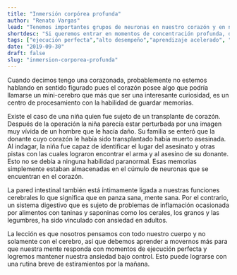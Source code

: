 ```yaml
---
title: "Inmersión corpórea profunda"
author: "Renato Vargas"
lead: "Tenemos importantes grupos de neuronas en nuestro corazón y en nuestro intestino, lo que quiere decir que pensamos con todo nuestro cuerpo. Si queremos entrar en momentos de concentración profunda, debemos aprender a movernos más."
shortdesc: "Si queremos entrar en momentos de concentración profunda, debemos aprender a movernos más."
tags: ["ejecución perfecta","alto desempeño","aprendizaje acelerado", "inmersión corpórea", "movimiento", "cuerpo", "concentración", "taninas", "saponinas", "inflamación", "mente"]
date: "2019-09-30"
draft: false
slug: "inmersion-corporea-profunda"
---
```


Cuando decimos tengo una corazonada, probablemente no estemos hablando en sentido figurado pues el corazón posee algo que podría llamarse un mini-cerebro que más que ser una interesante curiosidad, es un centro de procesamiento con la habilidad de guardar memorias. 

Existe el caso de una niña quien fue sujeto de un transplante de corazón. Después de la operación la niña parecía estar perturbada por una imagen muy vívida de un hombre que le hacía daño. Su familia se enteró que la donante cuyo corazón le había sido transplantado había muerto asesinada. Al indagar, la niña fue capaz de identificar el lugar del asesinato y otras pistas con las cuales lograron encontrar el arma y al asesino de su donante. Esto no se debía a ninguna habilidad paranormal. Esas memorias simplemente estaban almacenadas en el cúmulo de neuronas que se encuentran en el corazón.

La pared intestinal también está íntimamente ligada a nuestras funciones cerebrales lo que significa que en panza sana, mente sana. Por el contrario, un sistema digestivo que es sujeto de problemas de inflamación ocasionada por alimentos con taninas y saponinas como los cerales, los granos y las legumbres, ha sido vinculado con ansiedad en adultos. 

La lección es que nosotros pensamos con todo nuestro cuerpo y no solamente con el cerebro, así que debemos aprender a movernos más para que nuestra mente responda con momentos de ejecución perfecta y logremos mantener nuestra ansiedad bajo control. Esto puede lograrse con una rutina breve de estiramientos por la mañana. 
